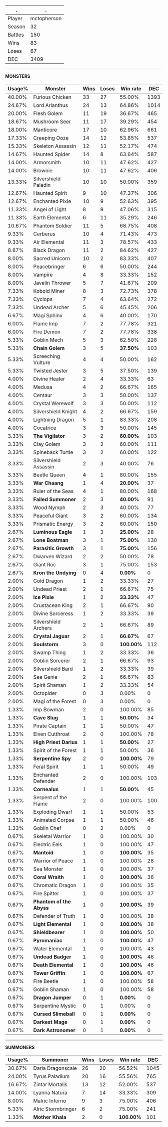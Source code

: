 .|.
|-|-
Player|mctopherson
Season|32
Battles|150
Wins|83
Loses|67
DEC|3409

---
**MONSTERS**

Usage%|Monster|Wins|Loses|Win rate|DEC|
-|-|-|-|-|-|
40.00%|Furious Chicken|33|27|55.00%|1393|
24.67%|Lord Arianthus|24|13|64.86%|1014|
20.00%|Flesh Golem|11|19|36.67%|465|
18.67%|Mushroom Seer|11|17|39.29%|454|
18.00%|Manticore|17|10|62.96%|661|
17.33%|Creeping Ooze|14|12|53.85%|537|
15.33%|Skeleton Assassin|12|11|52.17%|474|
14.67%|Haunted Spider|14|8|63.64%|587|
14.00%|Armorsmith|10|11|47.62%|427|
14.00%|Brownie|10|11|47.62%|406|
13.33%|Silvershield Paladin|10|10|50.00%|359|
12.67%|Haunted Spirit|9|10|47.37%|306|
12.67%|Enchanted Pixie|10|9|52.63%|395|
11.33%|Angel of Light|8|9|47.06%|315|
11.33%|Earth Elemental|6|11|35.29%|246|
10.67%|Phantom Soldier|11|5|68.75%|408|
9.33%|Cerberus|10|4|71.43%|473|
9.33%|Air Elemental|11|3|78.57%|433|
8.67%|Black Dragon|11|2|84.62%|427|
8.00%|Sacred Unicorn|10|2|83.33%|407|
8.00%|Peacebringer|6|6|50.00%|244|
8.00%|Vampire|4|8|33.33%|152|
8.00%|Javelin Thrower|5|7|41.67%|209|
7.33%|Kobold Miner|8|3|72.73%|378|
7.33%|Cyclops|7|4|63.64%|272|
7.33%|Undead Archer|5|6|45.45%|206|
6.67%|Magi Sphinx|4|6|40.00%|170|
6.00%|Flame Imp|7|2|77.78%|321|
6.00%|Fire Demon|7|2|77.78%|338|
5.33%|Goblin Mech|5|3|62.50%|228|
5.33%|**Chain Golem**|3|5|**37.50%**|103|
5.33%|Screeching Vulture|4|4|50.00%|162|
5.33%|Twisted Jester|3|5|37.50%|139|
4.00%|Divine Healer|2|4|33.33%|63|
4.00%|Medusa|4|2|66.67%|165|
4.00%|Centaur|3|3|50.00%|137|
4.00%|Crystal Werewolf|3|3|50.00%|112|
4.00%|Silvershield Knight|4|2|66.67%|159|
4.00%|Lightning Dragon|5|1|83.33%|208|
4.00%|Cocatrice|3|3|50.00%|145|
3.33%|**The Vigilator**|3|2|**60.00%**|103|
3.33%|Clay Golem|3|2|60.00%|111|
3.33%|Spineback Turtle|3|2|60.00%|122|
3.33%|Silvershield Assassin|2|3|40.00%|76|
3.33%|Beetle Queen|4|1|80.00%|155|
3.33%|**War Chaang**|1|4|**20.00%**|37|
3.33%|Ruler of the Seas|4|1|80.00%|168|
3.33%|**Failed Summoner**|2|3|**40.00%**|91|
3.33%|Wood Nymph|2|3|40.00%|77|
3.33%|Peaceful Giant|3|2|60.00%|134|
3.33%|Prismatic Energy|3|2|60.00%|150|
2.67%|**Luminous Eagle**|1|3|**25.00%**|28|
2.67%|**Lone Boatman**|3|1|**75.00%**|130|
2.67%|**Parasitic Growth**|3|1|**75.00%**|156|
2.67%|Dwarven Wizard|2|2|50.00%|78|
2.67%|Giant Roc|3|1|75.00%|153|
2.67%|**Kron the Undying**|0|4|**0.00%**|0|
2.00%|Gold Dragon|1|2|33.33%|27|
2.00%|Undead Priest|2|1|66.67%|75|
2.00%|**Ice Pixie**|1|2|**33.33%**|47|
2.00%|Crustacean King|2|1|66.67%|90|
2.00%|Divine Sorceress|1|2|33.33%|39|
2.00%|Silvershield Archers|2|1|66.67%|89|
2.00%|**Crystal Jaguar**|2|1|**66.67%**|67|
2.00%|**Soulstorm**|3|0|**100.00%**|112|
2.00%|Swamp Thing|1|2|33.33%|36|
2.00%|Goblin Sorcerer|2|1|66.67%|93|
2.00%|Silvershield Bard|1|2|33.33%|39|
2.00%|Sea Genie|2|1|66.67%|83|
2.00%|Spirit Shaman|1|2|33.33%|54|
2.00%|Octopider|0|3|0.00%|0|
2.00%|Magi of the Forest|0|3|0.00%|0|
1.33%|Imp Bowman|2|0|100.00%|85|
1.33%|**Cave Slug**|1|1|**50.00%**|34|
1.33%|Pirate Captain|1|1|50.00%|47|
1.33%|Elven Cutthroat|2|0|100.00%|78|
1.33%|**High Priest Darius**|1|1|**50.00%**|27|
1.33%|Spirit of the Forest|1|1|50.00%|36|
1.33%|**Serpentine Spy**|2|0|**100.00%**|79|
1.33%|Feral Spirit|1|1|50.00%|49|
1.33%|Enchanted Defender|2|0|100.00%|103|
1.33%|**Cornealus**|1|1|**50.00%**|45|
1.33%|Serpent of the Flame|2|0|100.00%|100|
1.33%|Exploding Dwarf|1|1|50.00%|53|
1.33%|Animated Corpse|1|1|50.00%|46|
1.33%|Goblin Chef|0|2|0.00%|0|
0.67%|Skeletal Warrior|1|0|100.00%|30|
0.67%|Electric Eels|1|0|100.00%|47|
0.67%|**Mantoid**|1|0|**100.00%**|35|
0.67%|Warrior of Peace|1|0|100.00%|28|
0.67%|Sea Monster|1|0|100.00%|37|
0.67%|**Coral Wraith**|1|0|**100.00%**|36|
0.67%|Chromatic Dragon|1|0|100.00%|35|
0.67%|Fire Spitter|1|0|100.00%|37|
0.67%|**Phantom of the Abyss**|1|0|**100.00%**|39|
0.67%|Defender of Truth|1|0|100.00%|38|
0.67%|**Light Elemental**|1|0|**100.00%**|38|
0.67%|**Shieldbearer**|1|0|**100.00%**|50|
0.67%|**Pyromaniac**|1|0|**100.00%**|47|
0.67%|Water Elemental|1|0|100.00%|43|
0.67%|**Undead Badger**|1|0|**100.00%**|46|
0.67%|**Death Elemental**|1|0|**100.00%**|46|
0.67%|**Tower Griffin**|1|0|**100.00%**|67|
0.67%|Fire Beetle|1|0|100.00%|58|
0.67%|Goblin Shaman|1|0|100.00%|58|
0.67%|**Dragon Jumper**|0|1|**0.00%**|0|
0.67%|Serpentine Mystic|0|1|0.00%|0|
0.67%|**Cursed Slimeball**|0|1|**0.00%**|0|
0.67%|**Darkest Mage**|0|1|**0.00%**|0|
0.67%|**Dark Astronomer**|0|1|**0.00%**|0|

---
**SUMMONERS**

Usage%|Summoner|Wins|Loses|Win rate|DEC|
-|-|-|-|-|-|
30.67%|Daria Dragonscale|26|20|56.52%|1045|
24.00%|Tyrus Paladium|20|16|55.56%|765|
16.67%|Zintar Mortalis|13|12|52.00%|537|
14.00%|Lyanna Natura|7|14|33.33%|309|
8.00%|Malric Inferno|9|3|75.00%|406|
5.33%|Alric Stormbringer|6|2|75.00%|241|
1.33%|**Mother Khala**|2|0|**100.00%**|101|
